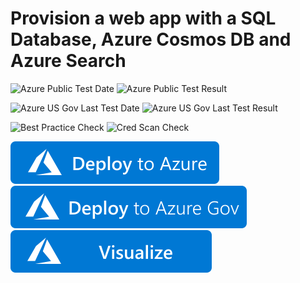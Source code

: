 # Provision a web app with a SQL Database, Azure Cosmos DB and Azure Search

![Azure Public Test Date](https://azurequickstartsservice.blob.core.windows.net/badges/demos/web-app-sql-docdb-search/PublicLastTestDate.svg)
![Azure Public Test Result](https://azurequickstartsservice.blob.core.windows.net/badges/demos/web-app-sql-docdb-search/PublicDeployment.svg)

![Azure US Gov Last Test Date](https://azurequickstartsservice.blob.core.windows.net/badges/demos/web-app-sql-docdb-search/FairfaxLastTestDate.svg)
![Azure US Gov Last Test Result](https://azurequickstartsservice.blob.core.windows.net/badges/demos/web-app-sql-docdb-search/FairfaxDeployment.svg)

![Best Practice Check](https://azurequickstartsservice.blob.core.windows.net/badges/demos/web-app-sql-docdb-search/BestPracticeResult.svg)
![Cred Scan Check](https://azurequickstartsservice.blob.core.windows.net/badges/demos/web-app-sql-docdb-search/CredScanResult.svg)

[![Deploy To Azure](https://raw.githubusercontent.com/Azure/azure-quickstart-templates/master/1-CONTRIBUTION-GUIDE/images/deploytoazure.svg?sanitize=true)](https://portal.azure.com/#create/Microsoft.Template/uri/https%3A%2F%2Fraw.githubusercontent.com%2FAzure%2Fazure-quickstart-templates%2Fmaster%2Fdemos%2Fweb-app-sql-docdb-search%2Fazuredeploy.json)  
[![Deploy To Azure US Gov](https://raw.githubusercontent.com/Azure/azure-quickstart-templates/master/1-CONTRIBUTION-GUIDE/images/deploytoazuregov.svg?sanitize=true)](https://portal.azure.us/#create/Microsoft.Template/uri/https%3A%2F%2Fraw.githubusercontent.com%2FAzure%2Fazure-quickstart-templates%2Fmaster%2Fdemos%2Fweb-app-sql-docdb-search%2Fazuredeploy.json)
[![Visualize](https://raw.githubusercontent.com/Azure/azure-quickstart-templates/master/1-CONTRIBUTION-GUIDE/images/visualizebutton.svg?sanitize=true)](http://armviz.io/#/?load=https%3A%2F%2Fraw.githubusercontent.com%2FAzure%2Fazure-quickstart-templates%2Fmaster%2Fdemos%2Fweb-app-sql-docdb-search%2Fazuredeploy.json)



